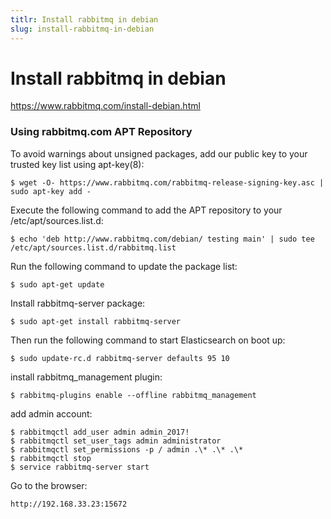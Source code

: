 ```yaml
---
titlr: Install rabbitmq in debian
slug: install-rabbitmq-in-debian
---
```


Install rabbitmq in debian
===

https://www.rabbitmq.com/install-debian.html

### Using rabbitmq.com APT Repository

To avoid warnings about unsigned packages, add our public key to your trusted key list using apt-key(8):

    $ wget -O- https://www.rabbitmq.com/rabbitmq-release-signing-key.asc | sudo apt-key add -

Execute the following command to add the APT repository to your /etc/apt/sources.list.d:

    $ echo 'deb http://www.rabbitmq.com/debian/ testing main' | sudo tee /etc/apt/sources.list.d/rabbitmq.list

Run the following command to update the package list:

    $ sudo apt-get update

Install rabbitmq-server package:

    $ sudo apt-get install rabbitmq-server

Then run the following command to start Elasticsearch on boot up:

    $ sudo update-rc.d rabbitmq-server defaults 95 10    

install rabbitmq_management plugin:

    $ rabbitmq-plugins enable --offline rabbitmq_management

add admin account:

    $ rabbitmqctl add_user admin admin_2017!
    $ rabbitmqctl set_user_tags admin administrator
    $ rabbitmqctl set_permissions -p / admin .\* .\* .\*
    $ rabbitmqctl stop
    $ service rabbitmq-server start

Go to the browser:

    http://192.168.33.23:15672    